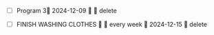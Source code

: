 
- [ ] Program 3📅 2024-12-09 🔼 🏁 delete 
- [ ] FINISH WASHING CLOTHES 🔽 🔁 every week 📅 2024-12-15 🏁 delete 

